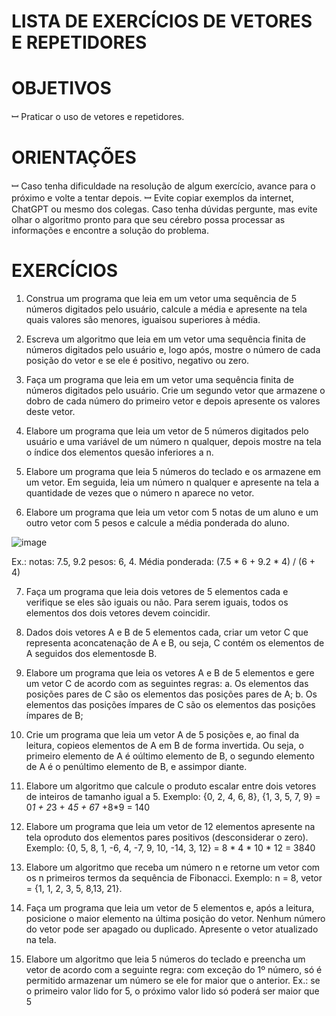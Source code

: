 # LISTA DE EXERCÍCIOS DE VETORES E REPETIDORES

# OBJETIVOS
ꟷ Praticar o uso de vetores e repetidores.
# ORIENTAÇÕES
ꟷ Caso tenha dificuldade na resolução de algum exercício, avance para o próximo e
volte a tentar depois.
ꟷ Evite copiar exemplos da internet, ChatGPT ou mesmo dos colegas. Caso tenha
dúvidas pergunte, mas evite olhar o algoritmo pronto para que seu cérebro possa
processar as informações e encontre a solução do problema.

# EXERCÍCIOS
1. Construa um programa que leia em um vetor uma sequência de 5 números digitados pelo usuário, calcule a média e apresente na tela quais valores são menores, iguaisou superiores à média.

2. Escreva um algoritmo que leia em um vetor uma sequência finita de números digitados pelo usuário e, logo após, mostre o número de cada posição do vetor e se ele é positivo, negativo ou zero.

3. Faça um programa que leia em um vetor uma sequência finita de números digitados pelo usuário. Crie um segundo vetor que armazene o dobro de cada número do primeiro vetor e depois apresente os valores deste vetor.

4. Elabore um programa que leia um vetor de 5 números digitados pelo usuário e uma variável de um número n qualquer, depois mostre na tela o índice dos elementos quesão inferiores a n.

5. Elabore um programa que leia 5 números do teclado e os armazene em um vetor. Em seguida, leia um número n qualquer e apresente na tela a quantidade de vezes  que o número n aparece no vetor.

6. Elabore um programa que leia um vetor com 5 notas de um aluno e um outro vetor com 5 pesos e calcule a média ponderada do aluno.

![image](https://github.com/KatsuMouley/Java_LE2/assets/130433332/56a9f4e5-55aa-452c-a72c-b476cd4e967a)

Ex.: notas: 7.5, 9.2 pesos: 6, 4. Média ponderada: (7.5 * 6 + 9.2 * 4) / (6 + 4)

7. Faça um programa que leia dois vetores de 5 elementos cada e verifique se eles são iguais ou não. Para serem iguais, todos os elementos dos dois vetores devem coincidir.

8. Dados dois vetores A e B de 5 elementos cada, criar um vetor C que representa aconcatenação de A e B, ou seja, C contém os elementos de A seguidos dos elementosde B.

9. Elabore um programa que leia os vetores A e B de 5 elementos e gere um vetor C de acordo com as seguintes regras:
a. Os elementos das posições pares de C são os elementos das posições pares de A;
b. Os elementos das posições ímpares de C são os elementos das posições ímpares de B;

10. Crie um programa que leia um vetor A de 5 posições e, ao final da leitura, copieos elementos de A em B de forma invertida. Ou seja, o primeiro elemento de A é oúltimo elemento de B, o segundo elemento de A é o penúltimo elemento de B, e assimpor diante.

11. Elabore um algoritmo que calcule o produto escalar entre dois vetores de inteiros de tamanho igual a 5. Exemplo: {0, 2, 4, 6, 8}, {1, 3, 5, 7, 9} = 0*1 + 2*3 + 4*5 + 6*7 +8*9 = 140

12. Elabore um programa que leia um vetor de 12 elementos apresente na tela oproduto dos elementos pares positivos (desconsiderar o zero). Exemplo: {0, 5, 8, 1, -6, 4, -7, 9, 10, -14, 3, 12} = 8 * 4 * 10 * 12 = 3840 

13. Elabore um algoritmo que receba um número n e retorne um vetor com os n primeiros termos da sequência de Fibonacci. Exemplo: n = 8, vetor = {1, 1, 2, 3, 5, 8,13, 21}. 

14. Faça um programa que leia um vetor de 5 elementos e, após a leitura, posicione o maior elemento na última posição do vetor. Nenhum número do vetor pode ser apagado ou duplicado. Apresente o vetor atualizado na tela.

15. Elabore um algoritmo que leia 5 números do teclado e preencha um vetor de acordo com a seguinte regra: com exceção do 1º número, só é permitido armazenar um número se ele for maior que o anterior. Ex.: se o primeiro valor lido for 5, o próximo valor lido só poderá ser maior que 5